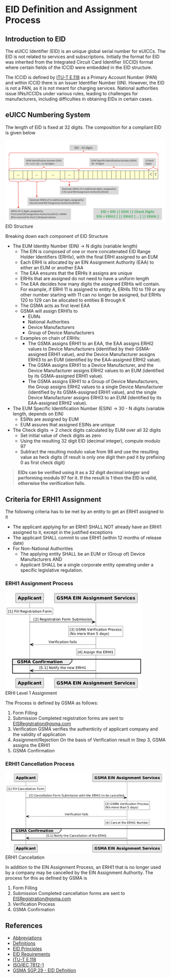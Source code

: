 # EID Definition and Assignment Process

## Introduction to EID

The eUICC Identifier (EID) is an unique global serial number for eUICCs. The EID is not related to services and subscriptions. Initially the format for EID was inherited from the Integrated Circuit Card Identifier (ICCID) format where certain fields of the ICCID were embedded in the EID structure.

The ICCID is defined by [ITU-T E.118](https://www.itu.int/rec/T-REC-E.118-200605-I/en) as a Primary Account Number (PAN) and within ICCID there is an Issuer Identifier Number (IIN). However, the EID is not a PAN, as it is not meant for charging services. National authorities issue IINs/ICCIDs under various rules, leading to challenges for manufacturers, including difficulties in obtaining EIDs in certain cases.

## eUICC Numbering System

The length of EID is fixed at 32 digits. The composition for a compliant EID is given below

![EID Structure](./../../assets/images/EID_Structure.png "EID Structure")  
EID Structure

Breaking down each component of EID Structure

- The EUM Identity Number (EIN) → N digits (variable length)
    - The EIN is composed of one or more concatenated EID Range Holder Identifiers (ERHIx), with the final ERHI assigned to an EUM
    - Each ERHI is allocated by an EIN Assignment Authority (EAA) to either an EUM or another EAA
    - The EAA ensures that the ERHIs it assigns are unique
    - ERHIs that are assigned do not need to have a uniform length
    - The EAA decides how many digits the assigned ERHIs will contain. For example, if ERHI 11 is assigned to entity A, ERHIs 110 to 119 or any other number starting with 11 can no longer be assigned, but ERHIs 120 to 129 can be allocated to entities B through K
    - The GSMA acts as first level EAA
    - GSMA will assign ERHI1s to
        - EUMs
        - National Authorities
        - Device Manufacturers
        - Group of Device Manufacturers
    - Examples on chain of ERHIs:
        - The GSMA assigns ERHI1 to an EAA, the EAA assigns ERHI2 values to Device Manufacturers (identified by their GSMA-assigned ERHI1 value), and the Device Manufacturer assigns ERHI3 to an EUM (identified by the EAA-assigned ERHI2 value).
        - The GSMA assigns ERHI1 to a Device Manufacturer, and the Device Manufacturer assigns ERHI2 values to an EUM (identified by its GSMA-assigned ERHI1 value).
        - The GSMA assigns ERHI1 to a Group of Device Manufacturers, the Group assigns ERHI2 values to a single Device Manufacturer (identified by its GSMA-assigned ERHI1 value), and the single Device Manufacturer assigns ERHI3 to an EUM (identified by its EAA-assigned ERHI2 value).
- The EUM Specific Identification Number (ESIN) → 30 - N digits (variable length, depends on EIN)
    - ESINs are assigned by EUM
    - EUM assures that assigned ESINs are unique
- The Check digits → 2 check digits calculated by EUM over all 32 digits
    - Set initial value of check digits as zero
    - Using the resulting 32 digit EID (decimal integer), compute modulo 97
    - Subtract the resulting modulo value from 98 and use the resulting value as heck digits (if result is only one digit then pad it by prefixing 0 as first check digit)

> **EIDs can be verified using it as a 32 digit decimal integer and performing modulo 97 for it. If the result is 1 then the EID is valid, otherwise the verification fails.**

## Criteria for ERHI1 Assignment

The following criteria has to be met by an entity to get an ERHI1 assigned to it

- The applicant applying for an ERHI1 SHALL NOT already have an ERHI1 assigned
to it, except in the justified exceptions
- The applicant SHALL commit to use ERHI1 (within 12 months of release date)
- For Non-National Authorities
    - The applying entity SHALL be an EUM or (Group of) Device Manufacturers
    AND
    - Applicant SHALL be a single corporate entity operating under a specific legislative regulation.

### ERHI1 Assignment Process

![ERHI Level1 Assignment](./../../assets/images/ERHI1_assignment.png "ERHI Level 1 Assignment Process")  
ERHI Level 1 Assignment

The Process is defined by GSMA as follows:

1. Form Filling
2. Submission
Completed registration forms are sent to [EISRegistration@gsma.com](mailto:EISRegistration@gsma.com)
3. Verification
GSMA verifies the authenticity of applicant company and the validity of application
4. Assignment/Rejection
On the basis of Verification result in Step 3, GSMA assigns the ERHI1
5. GSMA Confirmation

### ERHI1 Cancellation Process

![ERHI1 Cancellation](./../../assets/images/ERHI1_cancellation.png "ERHI1 Cancellation Process")  
ERHI1 Cancellation

In addition to the EIN Assignment Process, an ERHI1 that is no longer used by a company
may be cancelled by the EIN Assignment Authority. The process for this as defined by GSMA is

1. Form Filling
2. Submission
Completed cancellation forms are sent to [EISRegistration@gsma.com](mailto:EISRegistration@gsma.com)
3. Verification Process
4. GSMA Confirmation

## References

- [Abbreviations](./References/Abbreviations.md)
- [Definitions](./References/Definitions.md)
- [EID Principles](./References/Principles.md)
- [EID Requirements](./References/Requirements.md)
- [ITU-T E.118](https://www.itu.int/rec/T-REC-E.118-200605-I/en)
- [ISO/IEC 7812-1](https://www.iso.org/standard/70484.html)
- [GSMA SGP.29 - EID Definition](https://www.gsma.com/solutions-and-impact/technologies/esim/wp-content/uploads/2024/03/SGP.29-v1.1.pdf)
